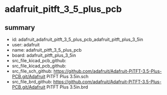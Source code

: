 # adafruit_pitft_3_5_plus_pcb
 
## summary 
* id: adafruit_adafruit_pitft_3_5_plus_pcb_adafruit_pitft_plus_3_5in
* user: adafruit
* name: adafruit_pitft_3_5_plus_pcb
* board: adafruit_pitft_plus_3_5in
* src_file_kicad_pcb_github: 
* src_file_kicad_pcb_github: 
* src_file_sch_github: https://github.com/adafruit/Adafruit-PiTFT-3.5-Plus-PCB.git/Adafruit PiTFT Plus 3.5in.sch
* src_file_brd_github: https://github.com/adafruit/Adafruit-PiTFT-3.5-Plus-PCB.git/Adafruit PiTFT Plus 3.5in.brd



